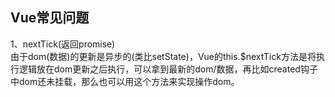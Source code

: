 ## Vue常见问题
1、nextTick(返回promise)  
由于dom(数据)的更新是异步的(类比setState)，Vue的this.$nextTick方法是将执行逻辑放在dom更新之后执行，可以拿到最新的dom/数据，再比如created钩子中dom还未挂载，那么也可以用这个方法来实现操作dom。